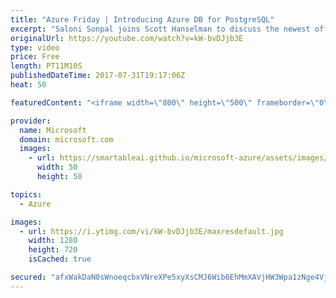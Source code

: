 ```yaml
---
title: "Azure Friday | Introducing Azure DB for PostgreSQL"
excerpt: "Saloni Sonpal joins Scott Hanselman to discuss the newest offering of the Azure Database family – Azure Database for PostgreSQL, which provides a managed database service for app development and deployment with a Postgres database in minutes and scale on the fly.  For more information, see https://azure.microsoft.com/en-us/services/postgresql/."
originalUrl: https://youtube.com/watch?v=kW-bvDJjb3E
type: video
price: Free
length: PT11M10S
publishedDateTime: 2017-07-31T19:17:06Z
heat: 50

featuredContent: "<iframe width=\"800\" height=\"500\" frameborder=\"0\" src=\"https://www.youtube.com/embed/kW-bvDJjb3E\" allow=\"accelerometer; autoplay; encrypted-media; gyroscope; picture-in-picture\" allowfullscreen></iframe>"

provider:
  name: Microsoft
  domain: microsoft.com
  images:
    - url: https://smartableai.github.io/microsoft-azure/assets/images/organizations/microsoft.com-50x50.jpg
      width: 50
      height: 50

topics:
  - Azure

images:
  - url: https://i.ytimg.com/vi/kW-bvDJjb3E/maxresdefault.jpg
    width: 1280
    height: 720
    isCached: true

secured: "afxWakDaN0sWnoeqcbxVNreXPe5xyXsCMJ6Wib6EhMmXAVjHW3Wpa1zNge4Vjf4evSU5t/Qh56PPM7OQuX0dxziMxB4cK5QE09tmmMaw2KK7ERuzRQA2+4XLI7iVyL339+xejX7q4mUCMvB3JF6VlmXlsjYrg8v2WtXa8RdTfVlnUItruSdatu4vcj/LenM94VSbmrhB2MiLZu+IgFkN0vGgl3PKOyilwuuSCJAtS03MdcUlLtGN0Fm6TKS7LXZGNtMqjG9+pjMUzNqkaM95147DZU/sxyhWlPOpdry1h0weG0M9TvhPA7QN/GEwlI+KJ/NJkFYlJqpmOdY/Cc0HTMfyDFuu0lw4mvUt4rsdctJEwQ/f2LD2FmRpIaxhu/tfRPkZN3z3yv9Q1kk3/w9SA+mAWO8Krw1xHDII5bax9bs=;GCfl9eLkjYatHO7kXlhatg=="
---
```


